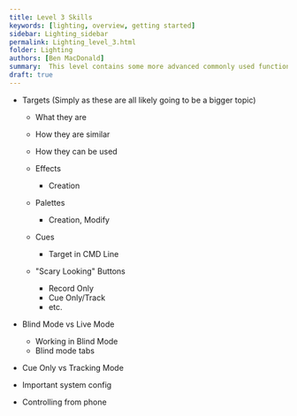 ```yaml
---
title: Level 3 Skills
keywords: [lighting, overview, getting started]
sidebar: Lighting_sidebar
permalink: Lighting_level_3.html
folder: Lighting
authors: [Ben MacDonald]
summary:  This level contains some more advanced commonly used functions on the lighting board, as well as some definitions regarding functions in the software.
draft: true
---
```


- Targets
 (Simply as these are all likely going to be a bigger topic)
  - What they are
  - How they are similar
  - How they can be used
  
  - Effects
    - Creation
  - Palettes
    - Creation, Modify
  - Cues
    - Target in CMD Line
  - "Scary Looking" Buttons
    - Record Only
    - Cue Only/Track
    - etc.

- Blind Mode vs Live Mode
  - Working in Blind Mode
  - Blind mode tabs
- Cue Only vs Tracking Mode
- Important system config
- Controlling from phone